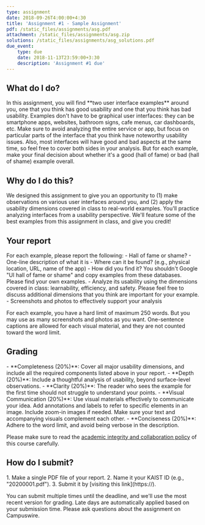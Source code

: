 ```yaml
---
type: assignment
date: 2018-09-26T4:00:00+4:30
title: 'Assignment #1 - Sample Assignment'
pdf: /static_files/assignments/asg.pdf
attachment: /static_files/assignments/asg.zip
solutions: /static_files/assignments/asg_solutions.pdf
due_event: 
    type: due
    date: 2018-11-13T23:59:00+3:30
    description: 'Assignment #1 due'
---
```

<h2>What do I do?</h2>
In this assignment, you will find **two user interface examples** around you, one that you think has good usability and one that you think has bad usability. Examples don't have to be graphical user interfaces: they can be smartphone apps, websites, bathroom signs, cafe menus, car dashboards, etc. Make sure to avoid analyzing the entire service or app, but focus on particular parts of the interface that you think have noteworthy usability issues. Also, most interfaces will have good and bad aspects at the same time, so feel free to cover both sides in your analysis. But for each example, make your final decision about whether it's a good (hall of fame) or bad (hall of shame) example overall.
    
<h2>Why do I do this?</h2>
We designed this assignment to give you an opportunity to (1) make observations on various user interfaces around you, and (2) apply the usability dimensions covered in class to real-world examples. You'll practice analyzing interfaces from a usability perspective. We'll feature some of the best examples from this assignment in class, and give you credit!

<h2>Your report</h2>
For each example, please report the following:
- Hall of fame or shame?
- One-line description of what it is
- Where can it be found? (e.g., physical location, URL, name of the app)
- How did you find it? You shouldn't Google "UI hall of fame or shame" and copy examples from these databases. Please find your own examples.
- Analyze its usability using the dimensions covered in class: learnability, efficiency, and safety. Please feel free to discuss additional dimensions that you think are important for your example.
- Screenshots and photos to effectively support your analysis

For each example, you have a hard limit of maximum 250 words. But you may use as many screenshots and photos as you want. One-sentence captions are allowed for each visual material, and they are not counted toward the word limit.
    
<h2>Grading</h2>
- **Completeness (20%)**: Cover all major usability dimensions, and include all the required components listed above in your report.
- **Depth (20%)**: Include a thoughtful analysis of usability, beyond surface-level observations.
- **Clarity (20%)**: The reader who sees the example for the first time should not struggle to understand your points.
- **Visual Communication (20%)**: Use visual materials effectively to communicate your idea. Add annotations and labels to refer to specific elements in an image. Include zoom-in images if needed. Make sure your text and accompanying visuals complement each other.
- **Conciseness (20%)**: Adhere to the word limit, and avoid being verbose in the description.
    
Please make sure to read the [academic integrity and collaboration policy](https://portal.kaist.ac.kr) of this course carefully.
    
<h2>How do I submit?</h2>
1. Make a single PDF file of your report.
2. Name it your KAIST ID (e.g., "20200001.pdf").
3. Submit it by [visiting this link](https://).

You can submit multiple times until the deadline, and we'll use the most recent version for grading. Late days are automatically applied based on your submission time. Please ask questions about the assignment on Campuswire.
